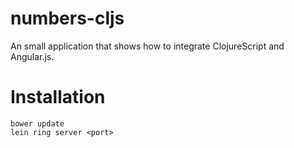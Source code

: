 # numbers-cljs

An small application that shows how to integrate ClojureScript and Angular.js.
# Installation
```
bower update  
lein ring server <port>
```
